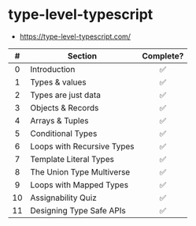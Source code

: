 # type-level-typescript

- <https://type-level-typescript.com/>

|  #  | Section                    | Complete? |
| :-: | -------------------------- | :-------: |
|  0  | Introduction               |    ✅     |
|  1  | Types & values             |    ✅     |
|  2  | Types are just data        |    ✅     |
|  3  | Objects & Records          |    ✅     |
|  4  | Arrays & Tuples            |    ✅     |
|  5  | Conditional Types          |    ✅     |
|  6  | Loops with Recursive Types |    ✅     |
|  7  | Template Literal Types     |    ✅     |
|  8  | The Union Type Multiverse  |    ✅     |
|  9  | Loops with Mapped Types    |    ✅     |
| 10  | Assignability Quiz         |    ✅     |
| 11  | Designing Type Safe APIs   |    ✅     |
